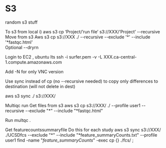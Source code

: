 # S3
random s3 stuff

To s3 from local
i) aws s3 cp ‘Project/’run file’ s3://XXX/’Project’  --recursive
Move from s3
Aws s3 cp s3://XXX ./ --recursive --exclude '*' --include '*fastqc.html'    
Optional --dryrn


Login to EC2 , ubuntu lts
ssh -i surfer.pem -v  -L XXX.ca-central-1.compute.amazonaws.com

Add -N for only VNC version 

Use sync instead of cp (no --recursive needed) to copy only differences to destination (will not delete in dest)


aws s3 sync  ./ s3://XXX/

Multiqc run
Get files from s3
aws s3 cp s3://XXX/ ./  --profile user1 --recursive --exclude "*" --include "*fastqc.html"

Run 
multqc . 


Get featurecountssummaryfile
Do this for each study 
aws s3 sync s3://XXX/ ./UCSDfcs  --exclude "*" --include "*feature_summaryCounts.txt" --profile user1
find -name "*feature_summaryCounts*" -exec cp {} ./fcs/ \;



